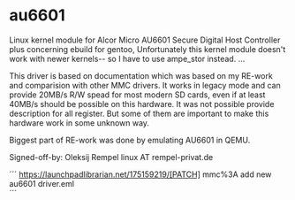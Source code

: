 # au6601
Linux kernel module for Alcor Micro AU6601 Secure Digital Host Controller
plus concerning ebuild for gentoo,
Unfortunately this kernel module doesn't work with newer kernels-- so
I have to use ampe_stor instead.
...

This driver is based on documentation which was based on my RE-work and
comparision with other MMC drivers.
It works in legacy mode and can provide 20MB/s R/W spead for most modern
SD cards, even if at least 40MB/s should be possible on this hardware.
It was not possible provide description for all register. But some of them
are important to make this hardware work in some unknown way.

Biggest part of RE-work was done by emulating AU6601 in QEMU.

Signed-off-by: Oleksij Rempel
               linux AT rempel-privat.de

´´´
https://launchpadlibrarian.net/175159219/[PATCH] mmc%3A add new au6601 driver.eml             
´´´
